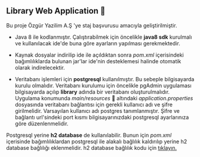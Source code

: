 ## Library Web Application :blue_book:

Bu proje Özgür Yazilim A.Ş 'ye staj başvurusu amacıyla geliştirilmiştir. 

* Java 8 ile kodlanmıştır. Çalıştırabilmek için öncelikle **java8 sdk** kurulmalı ve kullanılacak ide'de buna göre ayarların yapılması gerekmektedir.

* Kaynak dosyalar indirilip ide ile açıldıktan sonra *pom.xml* içerisindeki bağımlılıklarda bulunan jar'lar ide'nin desteklemesi halinde otomatik olarak indirelecektir.

* Veritabanı işlemleri için **postgresql** kullanılmıştır. Bu sebeple bilgisayarda kurulu olmalıdır. Veritabanı kurulumu için öncelikle pgAdmin uygulaması bilgisayarda açılıp **library** adında bir veritabanı oluşturulmalıdır. Uygulama konumunda *main/resources* :open_file_folder: altındaki *application.properties* dosyasında veritabanı bağlantısı için gerekli kullanıcı adı ve şifre girilmelidir. Varsayılan kullanıcı adı postgres tanımlanmıştır. Şifre ve bağlantı url'sindeki port kısmı bilgisayarınızdaki postgresql ayarlarınıza göre düzenlenmelidir.

Postgresql yerine **h2 database** de kullanılabilir. Bunun için *pom.xml* içerisinde bağımlılıklardan postgresql ile alakalı bağlılık kaldırılıp yerine h2 database bağlılığı eklenmelidir. h2 database bağlılık kodu için [tıklayın.](https://mvnrepository.com/artifact/com.h2database/h2/1.4.200)


